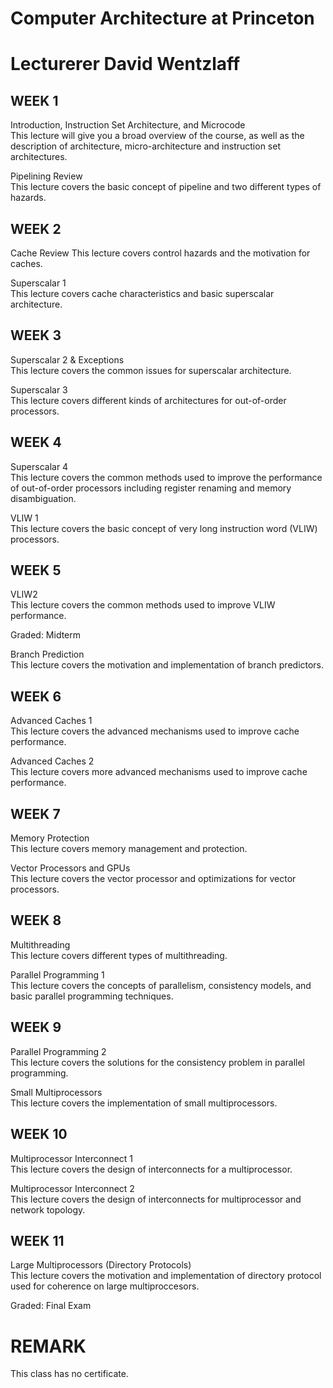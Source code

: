 # Computer Architecture at Princeton 
# Lecturerer David Wentzlaff

## WEEK 1
Introduction, Instruction Set Architecture, and Microcode  
This lecture will give you a broad overview of the course, as well as the description of architecture, micro-architecture and instruction set architectures.  

Pipelining Review  
This lecture covers the basic concept of pipeline and two different types of hazards.  

## WEEK 2
Cache Review
This lecture covers control hazards and the motivation for caches.  

Superscalar 1  
This lecture covers cache characteristics and basic superscalar architecture.  


## WEEK 3
Superscalar 2 & Exceptions  
This lecture covers the common issues for superscalar architecture.  

Superscalar 3  
This lecture covers different kinds of architectures for out-of-order processors.  


## WEEK 4
Superscalar 4  
This lecture covers the common methods used to improve the performance of out-of-order processors including register renaming and memory disambiguation.  

VLIW 1  
This lecture covers the basic concept of very long instruction word (VLIW) processors.  


## WEEK 5
VLIW2  
This lecture covers the common methods used to improve VLIW performance.  

Graded: Midterm  

Branch Prediction  
This lecture covers the motivation and implementation of branch predictors.  


## WEEK 6
Advanced Caches 1  
This lecture covers the advanced mechanisms used to improve cache performance.  


Advanced Caches 2  
This lecture covers more advanced mechanisms used to improve cache performance. 


## WEEK 7
Memory Protection  
This lecture covers memory management and protection.  

Vector Processors and GPUs  
This lecture covers the vector processor and optimizations for vector processors.  


## WEEK 8
Multithreading  
This lecture covers different types of multithreading.  

Parallel Programming 1  
This lecture covers the concepts of parallelism, consistency models, and basic parallel programming techniques.  


## WEEK 9
Parallel Programming 2  
This lecture covers the solutions for the consistency problem in parallel programming.  

Small Multiprocessors  
This lecture covers the implementation of small multiprocessors.  

## WEEK 10
Multiprocessor Interconnect 1  
This lecture covers the design of interconnects for a multiprocessor.  

Multiprocessor Interconnect 2  
This lecture covers the design of interconnects for multiprocessor and network topology.  

## WEEK 11
Large Multiprocessors (Directory Protocols)  
This lecture covers the motivation and implementation of directory protocol used for coherence on large multiproccesors.  

Graded: Final Exam  


# REMARK

This class has no certificate.
